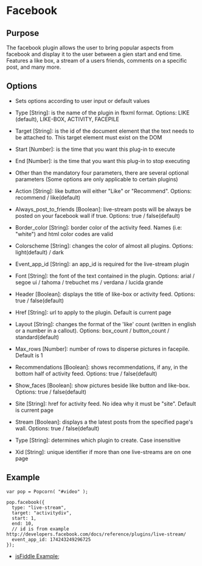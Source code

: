 # Facebook #

## Purpose ##

The facebook plugin allows the user to bring popular aspects from facebook and display it to the user between a gien start and end time.  Features a like box, a stream of a users friends, comments on a specific post, and many more.

## Options ##

* Sets options according to user input or default values
* Type \[String\]:  is the name of the plugin in fbxml format. Options: LIKE (default), LIKE-BOX, ACTIVITY, FACEPILE
* Target \[String\]: is the id of the document element that the text needs to be attached to. This target element must exist on the DOM
* Start \[Number\]: is the time that you want this plug-in to execute
* End \[Number\]: is the time that you want this plug-in to stop executing

* Other than the mandatory four parameters, there are several optional parameters (Some options are only applicable to certain plugins)

* Action \[String\]: like button will either "Like" or "Recommend". Options: recommend / like(default)
* Always_post_to_friends \[Boolean\]: live-stream posts will be always be posted on your facebook wall if true. Options: true / false(default)
* Border_color \[String\]: border color of the activity feed. Names (i.e: "white") and html color codes are valid
* Colorscheme \[String\]: changes the color of almost all plugins. Options: light(default) / dark
* Event_app_id \[String\]: an app_id is required for the live-stream plugin
* Font \[String\]: the font of the text contained in the plugin. Options: arial / segoe ui / tahoma / trebuchet ms / verdana / lucida grande
* Header \[Boolean\]: displays the title of like-box or activity feed. Options: true / false(default)
* Href \[String\]: url to apply to the plugin. Default is current page
* Layout \[String\]: changes the format of the 'like' count (written in english or a number in a callout). Options: box_count / button_count / standard(default)
* Max_rows \[Number\]: number of rows to disperse pictures in facepile. Default is 1
* Recommendations \[Boolean\]: shows recommendations, if any, in the bottom half of activity feed. Options: true / false(default)
* Show_faces \[Boolean\]: show pictures beside like button and like-box. Options: true / false(default)
* Site \[String\]: href for activity feed. No idea why it must be "site". Default is current page
* Stream \[Boolean\]: displays a the latest posts from the specified page's wall. Options: true / false(default)
* Type \[String\]: determines which plugin to create. Case insensitive
* Xid \[String\]: unique identifier if more than one live-streams are on one page

## Example ##

    var pop = Popcorn( "#video" );

    pop.facebook({
      type: "live-stream",
      target: "activitydiv",
      start: 1,
      end: 10,
      // id is from example http://developers.facebook.com/docs/reference/plugins/live-stream/
      event_app_id: 174243249296725
    });

* [jsFiddle Example](http://jsfiddle.net/popcornjs/UC6Px/);
